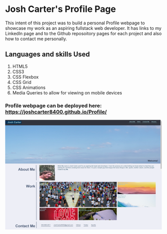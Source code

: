 # Josh Carter's Profile Page
This intent of this project was to build a personal Profile webpage to showcase my work as an aspiring fullstack web developer. It has links to my LinkedIn page and to the Github reposoitory pages for each project and also how to contact me personally. 

## Languages and skills Used
1. HTML5
2. CSS3
3. CSS Flexbox
4. CSS Grid 
5. CSS Animations
6. Media Queries to allow for viewing on mobile devices

### Profile webpage can be deployed here: https://joshcarter8400.github.io/Profile/

<img src="images/profilescreenshot.png">
